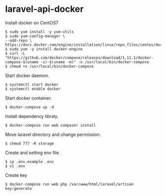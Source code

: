 # laravel-api-docker
    
Install docker on CentOS7
    
    $ sudo yum install -y yum-utils
    $ sudo yum-config-manager \
    --add-repo \
    https://docs.docker.com/engine/installation/linux/repo_files/centos/docker.repo
    $ sudo yum -y install docker-engine
    $ curl -L "https://github.com/docker/compose/releases/download/1.11.1/docker-compose-$(uname -s)-$(uname -m)" -o /usr/local/bin/docker-compose
    $ chmod +x /usr/local/bin/docker-compose

Start docker daemon.

    $ systemctl start docker
    $ systemctl enable docker

Start docker container.
    
    $ docker-compose up -d

Install dependency libraly.

    $ docker-compose run web composer install

Move laravel directory and change permission.

    $ chmod 777 -R storage

Create and setting env file.

    $ cp .env.example .env
    $ vi .env

Create key

    $ docker-compose run web php /var/www/html/laravel/artisan key:generate
